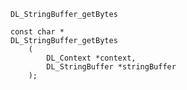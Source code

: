 `DL_StringBuffer_getBytes`

```
const char *
DL_StringBuffer_getBytes
    (
        DL_Context *context,
        DL_StringBuffer *stringBuffer
    );
```
